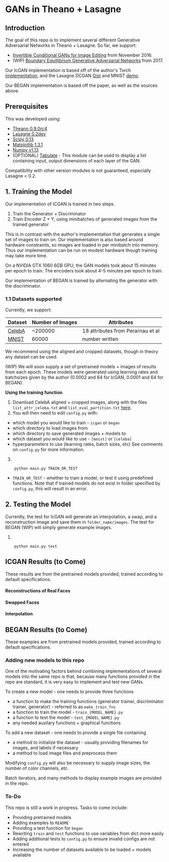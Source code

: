 # GANs in Theano + Lasagne

## Introduction

The goal of this repo is to implement several different Generative Adversarial Networks in Theano + Lasagne. So far, we support:

* [Invertible Conditional GANs for Image Editing](https://arxiv.org/abs/1611.06355) from November 2016. 
* (WIP) [Boundary Equillibrium Generative Adversarial Networks](https://arxiv.org/abs/1703.10717) from 2017.

Our IcGAN implementation is based off of the author's Torch [implementation](https://github.com/Guim3/IcGAN), and the Lasagne DCGAN [Gist](https://gist.github.com/f0k/738fa2eedd9666b78404ed1751336f56) and MNIST [demo](https://github.com/Lasagne/Lasagne/blob/master/examples/mnist.py).

Our BEGAN implementation is based off the paper, as well as the sources above.

## Prerequisites

This was developed using:

* [Theano 0.9.0rc4](https://github.com/Theano/Theano)
* [Lasagne 0.2dev](https://github.com/Lasagne/Lasagne)
* [Scipy 0.13](https://www.scipy.org)
* [Matplotlib 1.3.1](https://github.com/matplotlib/matplotlib)
* [Numpy v1.13](https://github.com/numpy/numpy)
* (OPTIONAL) [Tabulate](https://pypi.python.org/pypi/tabulate) - This module can be used to display a list containing input, output dimensions of each layer of the GAN. 

Compatibility with other version modules is not guaranteed, especially Lasagne < 0.2.

## 1. Training the Model

Our implementation of ICGAN is trained in two steps.
1. Train the Generator + Discriminator
2. Train Encoder Z + Y, using minibatches of generated images from the trained generator

This is in contrast with the author's implementation that generates a single set of images to train on. Our implementation is also based around hardware constraints, so images are loaded in per minibatch into memory. Thus our implementation can be run on modest hardware though training may take more time.

On a NVIDIA GTX 1060 6GB GPU, the GAN models took about 15 minutes per epoch to train. The encoders took about 4-5 minutes per epoch to train. 

Our implementation of BEGAN is trained by alternating the generator with the discriminator.

### 1.1 Datasets supported

Currently, we support:

Dataset | Number of Images | Attributes|
--- | --- | --- |
[CelebA](http://mmlab.ie.cuhk.edu.hk/projects/CelebA.html) | ~200000 | 18 attributes from Perarnau et al |
[MNIST](http://yann.lecun.com/exdb/mnist/) | 60000 | number written |

We recommend using the aligned and cropped datasets, though in theory any dataset can be used. 

(WIP) We will soon supply a set of pretrained models + images of results from each epoch. These models were generated using learning rates and batchsizes given by the author (0.0002 and 64 for IcGAN, 0.0001 and 64 for BEGAN). 

**Using the training function**

1. Download CelebA aligned + cropped images, along with the files `list_attr_celeba.txt` and `list_eval_partition.txt` [here](http://mmlab.ie.cuhk.edu.hk/projects/CelebA.html). 
2. You will then need to edit `config.py` with:
  + which model you would like to train - `icgan` or `began`
  + which directory to load images from
  + which directory to save generated images + models to
  + which dataset you would like to use - `[mnist]` or `[celeba]`
  + hyperparameters to use (learning rates, batch sizes, etc)
 See comments on `config.py` for more information.
3. 
``` 
	python main.py TRAIN_OR_TEST
```

* `TRAIN_OR_TEST` - whether to train a model, or test it using predefined functions. Note that if trained models do not exist in folder specified by `config.py`, this will result in an error.

## 2. Testing the Model

Currently, the test for IcGAN will generate an interpolation, a swap, and a reconstruction image and save them in `folder_name/images`. The test for BEGAN (WIP) will simply generate example images.

1.
``` 
	python main.py test
```

## ICGAN Results (to Come)

These results are from the pretrained models provided, trained according to default specifications.

#### Reconstructions of Real Faces 

#### Swapped Faces

#### Interpolation


## BEGAN Results (to Come)

These examples are from pretrained models provided, trained according to default specifications.

### Adding new models to this repo

One of the motivating factors behind combining implementations of several models into the same repo is that, because many functions provided in the repo are standard, it is very easy to implement and test new GANs.

To create a new model - one needs to provide three functions
* a function to make the training functions (generator trainer, discriminator trainer, generator) - referred to as `make_train_fns`
* a function to train the model - `train_{MODEL_NAME}.py`
* a function to test the model - `test_{MODEL_NAME}.py`
* any needed auxilary functions + graphical functions

To add a new dataset - one needs to provide a single file containing
* a method to initialize the dataset - usually providing filenames for images, and labels if necessary
* a method to load image files and preprocess them

Modifying `config.py` will also be necessary to supply image sizes, the number of color channels, etc.

Batch iterators, and many methods to display example images are provided in the repo. 

### To-Do

This repo is still a work in progress. Tasks to come include:
* Providing pretrained models
* Adding examples to `README`
* Providing a test function for `began`
* Rewriting `train` and `test` functions to use variables from dict more easily
* Adding additional tests to `config.py` to ensure invalid configs are not entered
* Increasing the number of datasets available to be loaded + models available
